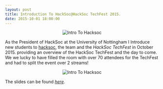 ```yaml
---
layout: post
title: Introduction To HackSoc@HackSoc TechFest 2015.
date: 2015-10-01 18:00:00
---
```


<center><img class="row one top" src="/img/tech_fest1.jpg" alt="Intro To Hacksoc"></center>

As the President of HackSoc at the University of Nottingham I Introduce new students to [hacksoc](http://hacksocnotts.co.uk/), the team and the _HackSoc TechFest_ in October 2015. providing an overview of the HackSoc TechFest and the day to come. We we lucky to have filled the room with over 70 attendees for the TechFest and had to split the event over 2 streams!

<center><img class="row one top" src="/img/tech_fest3.jpg" alt="Intro To Hacksoc"></center>

The slides can be found [_here_](https://github.com/lukeg101/Talks/blob/master/HackSocIntro.pdf).